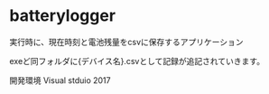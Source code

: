 # batterylogger

実行時に、現在時刻と電池残量をcsvに保存するアプリケーション

exeど同フォルダに{デバイス名}.csvとして記録が追記されていきます。

開発環境
Visual stduio 2017
